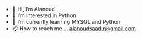 - 👋 Hi, I’m Alanoud
- 👀 I’m interested in Python
- 🌱 I’m currently learning MYSQL and Python
- 📫 How to reach me ... alanoudsaad.r@gmail.com

<!---
AS1alrasheed/AS1alrasheed is a ✨ special ✨ repository because its `README.md` (this file) appears on your GitHub profile.
You can click the Preview link to take a look at your changes.
--->
